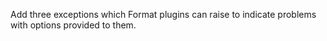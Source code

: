 Add three exceptions which Format plugins can raise to indicate problems with options provided to them.
